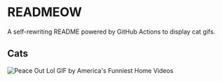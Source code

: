 # READMEOW

A self-rewriting README powered by GitHub Actions to display cat gifs.

## Cats

![Peace Out Lol GIF by America's Funniest Home Videos](https://media2.giphy.com/media/l4KibK3JwaVo0CjDO/200.gif?cid=9acd02da5vcg2zodhczmlfqycy1qbdadwga0j0ot24mldw20&ep=v1_gifs_search&rid=200.gif&ct=g)
